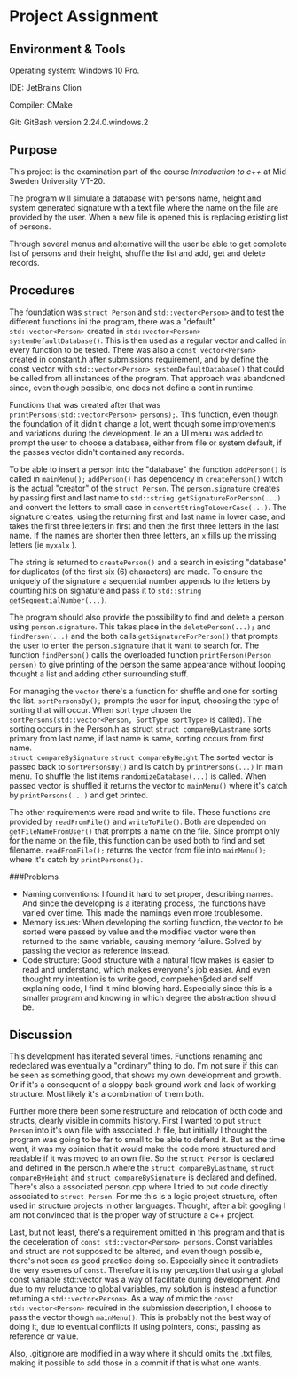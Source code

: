 # Project Assignment

## Environment & Tools
Operating system: Windows 10 Pro.

IDE: JetBrains Clion

Compiler: CMake

Git: GitBash version 2.24.0.windows.2

## Purpose
This project is the examination part of the course _Introduction to c++_ at Mid Sweden University VT-20.
 
The program will simulate a database with persons name, height and system generated signature with a text file where the name on the file are provided by the user.
When a new file is opened this is replacing existing list of persons.

Through several menus and alternative will the user be able to get complete list of persons and their height, shuffle the list and add, get and delete records. 

## Procedures
The foundation was `struct Person` and `std::vector<Person>` and to test the different functions ini the program, there was a "default" `std::vector<Person>` created in `std::vector<Person> systemDefaultDatabase()`. 
This is then used as a regular vector and called in every function to be tested. 
There was also a `const vector<Person> ` created in constant.h after submissions requirement, and by define the const vector with `std::vector<Person> systemDefaultDatabase()` that could be called from all instances of the program. 
That approach was abandoned since, even though possible, one does not define a cont in runtime. 

Functions that was created after that was `printPersons(std::vector<Person> persons);`. 
This function, even though the foundation of it didn't change a lot, went though some improvements and variations during the development. 
Ie an a UI menu was added to prompt the user to choose a database, either from file or system default, if the passes vector 
 didn't contained any records.

To be able to insert a person into the "database" the function `addPerson()` is called in `mainMenu();` `addPerson()` has dependency in `createPerson()` witch is the actual "creator" of the `struct Person`.
The `person.signature` creates by passing first and last name to `std::string getSignatureForPerson(...)` and convert the letters to small case in `convertStringToLowerCase(...)`. 
The signature creates, using the returning first and last name in lower case, and takes the first three letters in first and then the first three letters in the last name. 
If the names are shorter then three letters, an `x` fills up the missing letters (ie `myxalx` ). 

The string is returned to `createPerson()` and a search in existing "database" for duplicates (of the first six (6) characters) are made. To ensure the uniquely of the signature a
sequential number appends to the letters by counting hits on signature and pass it to `std::string getSequentialNumber(...)`. 

The program should also provide the possibility to find and delete a person using `person.signature`. This takes place in the `deletePerson(...);` and `findPerson(...)` and the both calls 
`getSignatureForPerson()` that prompts the user to enter the `person.signature` that it want to search for.
The function `findPerson()` calls the overloaded  function `printPerson(Person person)` to give printing of the person the same appearance without looping thought a list and adding other surrounding stuff.
 
For managing the `vector` there's a function for shuffle and one for sorting the list. 
`sortPersonsBy();` prompts the user for input, choosing the type of sorting that will occur. When sort type chosen the `sortPersons(std::vector<Person, SortType sortType>` is called). The sorting occurs in the Person.h as struct 
 `struct compareByLastname` sorts primary from last name, if last name is same, sorting occurs from first name.  
 `struct compareBySignature` 
 `struct compareByHeight`
The sorted vector is passed back to `sortPersonsBy()` and is catch by `printPersons(...)` in main menu.
To shuffle the list items `randomizeDatabase(...)` is called. When passed vector is shuffled it returns the vector to `mainMenu()` where it's catch by `printPersons(...)` and get printed.
  
The other requirements were read and write to file. These functions are provided by `readFromFile()` and `writeToFile()`. Both are depended on `getFileNameFromUser()` that prompts a name on the file. 
Since prompt only for the name on the file, this function can be used both to find and set filename. 
`readFromFile();` returns the vector from file into `mainMenu();` where it's catch by `printPersons();`.

###Problems 
* Naming conventions: I found it hard to set proper, describing names. And since the developing is a iterating process, the functions have varied over time. This made the namings even more troublesome. 
* Memory issues: When developing the sorting function, tbe vector to be sorted were passed by value and the modified vector were then returned to the same variable, causing memory failure. 
Solved by passing the vector as reference instead. 
* Code structure: Good structure with a natural flow makes is easier to read and understand, which makes everyone's job easier. 
And even thought my intention is to write good, comprehen§ded and self explaining code, I find it mind blowing hard. 
Especially since this is a smaller program and knowing in which degree the abstraction should be.
  

## Discussion
This development has iterated several times. Functions renaming and redeclared was eventually a "ordinary" thing to do. I'm not sure if this can be seen as something good, 
that shows my own development and growth. 
Or if it's a consequent of a sloppy back ground work and lack of working structure. Most likely it's a combination of them both.

Further more there been some restructure and relocation of both code and structs, clearly visible in commits history. 
First I wanted to put `struct Person` into it's own file with associated .h file, but initially I thought the program was going to be far to small to be able to  defend it. 
But as the time went, it was my opinion that it would make the code more structured and readable if it was moved to an own file. 
So the `struct Person` is declared and defined in the person.h where the `struct compareByLastname`, `struct compareByHeight` and `struct compareBySignature` is declared and defined.
There's also a associated person.cpp where I tried to put code directly associated to `struct Person`. For me this is a logic project structure, often used in structure projects in other 
languages. Thought, after a bit googling I am not convinced that is the proper way of structure a c++ project.

Last, but not least, there's a requirement omitted in this program and that is the deceleration of `const std::vector<Person> persons`. 
Const variables and struct are not supposed to be altered, and even though possible, there's not seen as good practice doing so. Especially since it contradicts the very essenes of `const`.
Therefore it is my perception that using a global const variable std::vector<Person> was a way of facilitate during development.
And due to my reluctance to global variables, my solution is instead a function returning a `std::vector<Person>`.
As a way of mimic the `const std::vector<Person>` required in the submission description, I choose to pass the vector though `mainMenu()`. This is probably not the best way of doing it, 
due to eventual conflicts if using pointers, const, passing as reference or value. 

Also, .gitignore are modified in a way where it should omits the .txt files, making it possible to add those in a commit if that is what one wants.